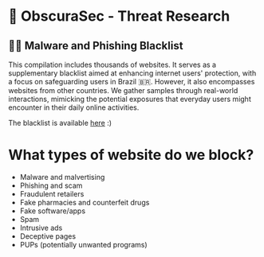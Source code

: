 # 🌌 ObscuraSec - Threat Research
## 🐞🎣 Malware and Phishing Blacklist
This compilation includes thousands of websites. It serves as a supplementary blacklist aimed at enhancing internet users' protection, with a focus on safeguarding users in Brazil 🇧🇷. However, it also encompasses websites from other countries. We gather samples through real-world interactions, mimicking the potential exposures that everyday users might encounter in their daily online activities.

The blacklist is available [here](https://raw.githubusercontent.com/obscurasec/blacklists/main/malware.phishing.blacklist) :)

# What types of website do we block?
* Malware and malvertising
* Phishing and scam
* Fraudulent retailers
* Fake pharmacies and counterfeit drugs
* Fake software/apps
* Spam
* Intrusive ads
* Deceptive pages
* PUPs (potentially unwanted programs)
